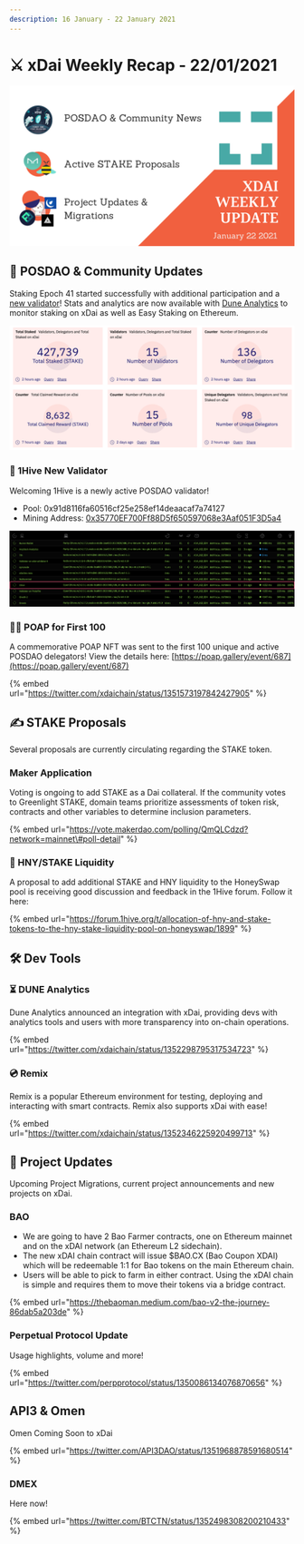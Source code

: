 ```yaml
---
description: 16 January - 22 January 2021
---
```


# ⚔️ xDai Weekly Recap - 22/01/2021

![](../../../../.gitbook/assets/green-and-black-modern-sales-marketing-presentation%20%2828%29.png)

## 🗻 POSDAO & Community Updates

Staking Epoch 41 started successfully with additional participation and a [new validator](xdai-weekly-recap-22-01-2021.md#1hive-new-validator)! Stats and analytics are now available with [Dune Analytics](xdai-weekly-recap-22-01-2021.md#dune-analytics) to monitor staking on xDai as well as Easy Staking on Ethereum. 

![](../../../../.gitbook/assets/dune-posdao.png)

### 🐝 1Hive New Validator

 Welcoming 1Hive is a newly active POSDAO validator!

* Pool: 0x91d8116fa60516cf25e258ef14deaacaf7a74127
* Mining Address: [0x35770EF700Ff88D5f650597068e3Aaf051F3D5a4](https://blockscout.com/poa/xdai/address/0x35770EF700Ff88D5f650597068e3Aaf051F3D5a4/validations)

![](../../../../.gitbook/assets/1hive.png)

### 👨🚀 POAP for First 100

A commemorative POAP NFT was sent to the first 100 unique and active POSDAO delegators! View the details here: [https://poap.gallery/event/687](https://poap.gallery/event/687)

{% embed url="https://twitter.com/xdaichain/status/1351573197842427905" %}

## ✍ STAKE Proposals

Several proposals are currently circulating regarding the STAKE token. 

### Maker Application

Voting is ongoing to add STAKE as a Dai collateral. If the community votes to Greenlight STAKE,  domain teams prioritize assessments of token risk, contracts and other variables to determine inclusion parameters.

{% embed url="https://vote.makerdao.com/polling/QmQLCdzd?network=mainnet\#poll-detail" %}

### 🍯 HNY/STAKE Liquidity

A proposal to add additional STAKE and HNY liquidity to the HoneySwap pool is receiving good discussion and feedback in the 1Hive forum. Follow it here:

{% embed url="https://forum.1hive.org/t/allocation-of-hny-and-stake-tokens-to-the-hny-stake-liquidity-pool-on-honeyswap/1899" %}

## 🛠 Dev Tools

### ⏳ DUNE Analytics

Dune Analytics announced an integration with xDai, providing devs with analytics tools and users with more transparency into on-chain operations.

{% embed url="https://twitter.com/xdaichain/status/1352298795317534723" %}

### 💿 Remix

Remix is a popular Ethereum environment for testing, deploying and interacting with smart contracts. Remix also supports xDai with ease!

{% embed url="https://twitter.com/xdaichain/status/1352346225920499713" %}

## 🦋 Project Updates

Upcoming Project Migrations, current project announcements and new projects on xDai.

### BAO 

* We are going to have 2 Bao Farmer contracts, one on Ethereum mainnet and on the xDAI network \(an Ethereum L2 sidechain\).
* The new xDAI chain contract will issue $BAO.CX \(Bao Coupon XDAI\) which will be redeemable 1:1 for Bao tokens on the main Ethereum chain.
* Users will be able to pick to farm in either contract. Using the xDAI chain is simple and requires them to move their tokens via a bridge contract.

{% embed url="https://thebaoman.medium.com/bao-v2-the-journey-86dab5a203de" %}

### Perpetual Protocol Update

Usage highlights, volume and more!

{% embed url="https://twitter.com/perpprotocol/status/1350086134076870656" %}

## API3 & Omen

Omen Coming Soon to xDai

{% embed url="https://twitter.com/API3DAO/status/1351968878591680514" %}

### DMEX

Here now!

{% embed url="https://twitter.com/BTCTN/status/1352498308200210433" %}



